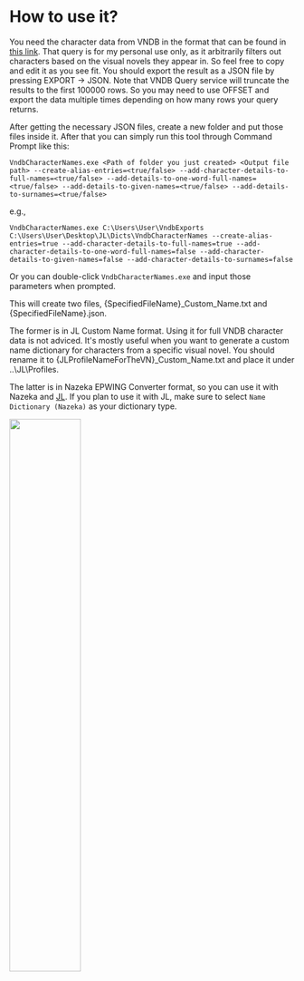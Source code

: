 # How to use it?

You need the character data from VNDB in the format that can be found in [this link](https://query.vndb.org/94589cbf0ce9d1d2/q). That query is for my personal use only, as it arbitrarily filters out characters based on the visual novels they appear in. So feel free to copy and edit it as you see fit. You should export the result as a JSON file by pressing EXPORT -> JSON. Note that VNDB Query service will truncate the results to the first 100000 rows. So you may need to use OFFSET and export the data multiple times depending on how many rows your query returns.

After getting the necessary JSON files, create a new folder and put those files inside it. After that you can simply run this tool through Command Prompt like this:

`VndbCharacterNames.exe <Path of folder you just created> <Output file path> --create-alias-entries=<true/false> --add-character-details-to-full-names=<true/false> --add-details-to-one-word-full-names=<true/false> --add-details-to-given-names=<true/false> --add-details-to-surnames=<true/false>`

e.g.,

`VndbCharacterNames.exe C:\Users\User\VndbExports C:\Users\User\Desktop\JL\Dicts\VndbCharacterNames --create-alias-entries=true --add-character-details-to-full-names=true --add-character-details-to-one-word-full-names=false --add-character-details-to-given-names=false --add-character-details-to-surnames=false`

Or you can double-click `VndbCharacterNames.exe` and input those parameters when prompted.

This will create two files, {SpecifiedFileName}_Custom_Name.txt and {SpecifiedFileName}.json.

The former is in JL Custom Name format. Using it for full VNDB character data is not adviced. It's mostly useful when you want to generate a custom name dictionary for characters from a specific visual novel. You should rename it to {JLProfileNameForTheVN}_Custom_Name.txt and place it under ..\JL\Profiles.

The latter is in Nazeka EPWING Converter format, so you can use it with Nazeka and [JL](https://github.com/rampaa/JL). If you plan to use it with JL, make sure to select `Name Dictionary (Nazeka)` as your dictionary type.

<img src="https://github.com/user-attachments/assets/45ec7c54-b9e1-4a4b-acc5-8530aa48c73f" width="50%" height="50%">
